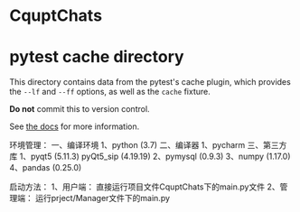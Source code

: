 # CquptChats
# pytest cache directory #

This directory contains data from the pytest's cache plugin,
which provides the `--lf` and `--ff` options, as well as the `cache` fixture.

**Do not** commit this to version control.

See [the docs](https://docs.pytest.org/en/latest/cache.html) for more information.

环境管理：
一、编译环境
    1、python (3.7)
二、编译器
    1、pycharm
三、第三方库
    1、pyqt5 (5.11.3)  pyQt5_sip (4.19.19)
    2、pymysql (0.9.3)
    3、numpy (1.17.0)	
    4、pandas (0.25.0)	


启动方法：
    1、用户端：
        直接运行项目文件CquptChats下的main.py文件
    2、管理端：
        运行prject/Manager文件下的main.py
